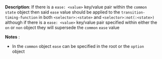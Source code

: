 __Description__: If there is a `ease: <value>` key/value pair within the `common` `state` object then said `ease` value should be applied to the `transition-timing-function` in both `<selector>:<state>` and `<selector>:not(:<state>)` although if there is a `ease: <value>` key/value pair specified within either the `on` or `non` object they will supersede the `common` `ease` value

__Notes__
:
+ In the `common` object `ease` can be specified in the root or the `option` object
